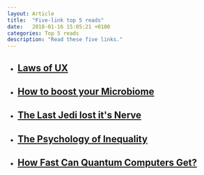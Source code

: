 ```yaml
---
layout: Article
title:  "Five-link top 5 reads"
date:   2018-01-16 15:05:21 +0100
categories: Top 5 reads
description: "Read these five links."
---
```



<ul>
<li>
        <a href="https://lawsofux.com/" target="_blank"><h2>Laws of UX</h2>
        </a>
    </li>
    <li>
        <a href="https://www.outsideonline.com/2274456/probiotics-and-your-microbiome/" target="_blank"><h2>How to boost your Microbiome</h2>
        </a>
    </li>
    <li>
        <a href="https://www.vox.com/culture/2018/1/12/16834684/the-last-jedi-lost-its-nerve?utm_source=pocket&utm_medium=email&utm_campaign=pockethits/" target="_blank"><h2>The Last Jedi lost it's Nerve</h2>
        </a>
    </li>
    <li>
        <a href="https://www.newyorker.com/magazine/2018/01/15/the-psychology-of-inequality?utm_source=pocket&utm_medium=email&utm_campaign=pockethits/" target="_blank"><h2>The Psychology of Inequality</h2>
        </a>
    </li>
    <li>
        <a href="https://www.livescience.com/61433-quantum-speed-limit.html/" target="_blank"><h2>How Fast Can Quantum Computers Get?</h2>
        </a>
    </li>
</ul>
